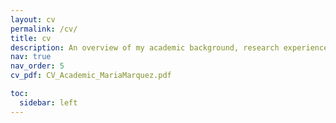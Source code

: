 ```yaml
---
layout: cv
permalink: /cv/
title: cv
description: An overview of my academic background, research experience, and professional achievements.
nav: true
nav_order: 5
cv_pdf: CV_Academic_MariaMarquez.pdf 

toc:
  sidebar: left
---
```


